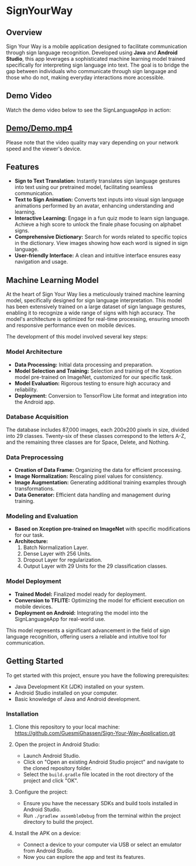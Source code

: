 # SignYourWay
## Overview

Sign Your Way is a mobile application designed to facilitate communication through sign language recognition. Developed using **Java** and **Android Studio**, this app leverages a sophisticated machine learning model trained specifically for interpreting sign language into text. The goal is to bridge the gap between individuals who communicate through sign language and those who do not, making everyday interactions more accessible.

## Demo Video

Watch the demo video below to see the SignLanguageApp in action:

[Demo/Demo.mp4](https://drive.google.com/file/d/1VCdSHWTcaFGoEpvJfgm4RmiEbwFlHP7_/view?usp=sharing)
---

Please note that the video quality may vary depending on your network speed and the viewer's device.

## Features

- **Sign to Text Translation:** Instantly translates sign language gestures into text using our pretrained model, facilitating seamless communication.
- **Text to Sign Animation:** Converts text inputs into visual sign language animations performed by an avatar, enhancing understanding and learning.
- **Interactive Learning:** Engage in a fun quiz mode to learn sign language. Achieve a high score to unlock the finale phase focusing on alphabet signs.
- **Comprehensive Dictionary:** Search for words related to specific topics in the dictionary. View images showing how each word is signed in sign language.
- **User-friendly Interface:** A clean and intuitive interface ensures easy navigation and usage.

## Machine Learning Model

At the heart of Sign Your Way lies a meticulously trained machine learning model, specifically designed for sign language interpretation. This model has been extensively trained on a large dataset of sign language gestures, enabling it to recognize a wide range of signs with high accuracy. The model's architecture is optimized for real-time processing, ensuring smooth and responsive performance even on mobile devices.

The development of this model involved several key steps:

### Model Architecture

- **Data Processing:** Initial data processing and preparation.
- **Model Selection and Training:** Selection and training of the Xception model pre-trained on ImageNet, customized for our specific task.
- **Model Evaluation:** Rigorous testing to ensure high accuracy and reliability.
- **Deployment:** Conversion to TensorFlow Lite format and integration into the Android app.

### Database Acquisition

The database includes 87,000 images, each 200x200 pixels in size, divided into 29 classes. Twenty-six of these classes correspond to the letters A-Z, and the remaining three classes are for Space, Delete, and Nothing.

### Data Preprocessing

- **Creation of Data Frame:** Organizing the data for efficient processing.
- **Image Normalization:** Rescaling pixel values for consistency.
- **Image Augmentation:** Generating additional training examples through transformations.
- **Data Generator:** Efficient data handling and management during training.

### Modeling and Evaluation

- **Based on Xception pre-trained on ImageNet** with specific modifications for our task.
- **Architecture:**
  1. Batch Normalization Layer.
  2. Dense Layer with 256 Units.
  3. Dropout Layer for regularization.
  4. Output Layer with 29 Units for the 29 classification classes.

### Model Deployment

- **Trained Model:** Finalized model ready for deployment.
- **Conversion to TFLITE:** Optimizing the model for efficient execution on mobile devices.
- **Deployment on Android:** Integrating the model into the SignLanguageApp for real-world use.
  
This model represents a significant advancement in the field of sign language recognition, offering users a reliable and intuitive tool for communication.

## Getting Started

To get started with this project, ensure you have the following prerequisites:

- Java Development Kit (JDK) installed on your system.
- Android Studio installed on your computer.
- Basic knowledge of Java and Android development.

### Installation

1. Clone this repository to your local machine:
   https://github.com/GuesmiGhassen/Sign-Your-Way-Application.git
   
3. Open the project in Android Studio:
   - Launch Android Studio.
   - Click on "Open an existing Android Studio project" and navigate to the cloned repository folder.
   - Select the `build.gradle` file located in the root directory of the project and click "OK".

4. Configure the project:
   - Ensure you have the necessary SDKs and build tools installed in Android Studio.
   - Run `./gradlew assembleDebug` from the terminal within the project directory to build the project.

5. Install the APK on a device:
   - Connect a device to your computer via USB or select an emulator from Android Studio.
   - Now you can explore the app and test its features.
